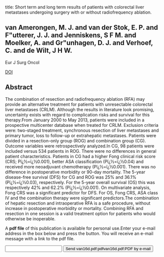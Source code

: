 title: Short term and long term results of patients with colorectal liver metastases undergoing surgery with or without radiofrequency ablation.

## van Amerongen, M. J. and van der Stok, E. P. and F"utterer, J. J. and Jenniskens, S F M. and Moelker, A. and Gr"unhagen, D. J. and Verhoef, C. and de Wilt, J H W.
Eur J Surg Oncol

<a href="https://doi.org/10.1016/j.ejso.2016.01.013">DOI</a>

## Abstract
The combination of resection and radiofrequency ablation (RFA) may provide an alternative treatment for patients with unresectable colorectal liver metastases (CRLM). Although the results in literature look promising, uncertainty exists with regard to complication risks and survival for this therapy.From January 2000 to May 2013, patients were included in a prospective multicenter database when treated for CRLM. Exclusion criteria were: two-staged treatment, synchronous resection of liver metastases and primary tumor, loss to follow-up or extrahepatic metastases. Patients were divided in a resection-only group (ROG) and combination group (CG). Outcome variables were retrospectively analyzed.In CG, 98 patients were included versus 534 patients in ROG. There were no differences in general patient characteristics. Patients in CG had a higher Fong clinical risk score (CRS; Pï¿½=ï¿½0.001), better ASA classification (Pï¿½=ï¿½0.04) and received more neoadjuvant chemotherapy (Pï¿½=ï¿½0.001). There was no difference in postoperative morbidity or 90-day mortality. The 5-year disease-free survival (DFS) for CG and ROG was 25% and 36.1% (Pï¿½=ï¿½0.03), respectively. For the 5-year overall survival (OS) this was respectively 42% and 62.2% (Pï¿½=ï¿½0.001). On multivariate analysis, Fong CRS was a significant predictor for DFS. For OS, Fong CRS, ASA class IV and the combination therapy were significant predictors.The combination of hepatic resection and intraoperative RFA is a safe procedure, without increase in postoperative morbidity or mortality. Combining RFA and resection in one session is a valid treatment option for patients who would otherwise be inoperable.

A <b>pdf file</b> of this publication is available for personal use.Enter your e-mail address in the box below and press the button. You will receive an e-mail message with a link to the pdf file.
<form action="sender.php">  <input type="text" name="email">  <input type="submit" value="Send van16d.pdf:pdfvan16d.pdf:PDF by e-mail"></form>